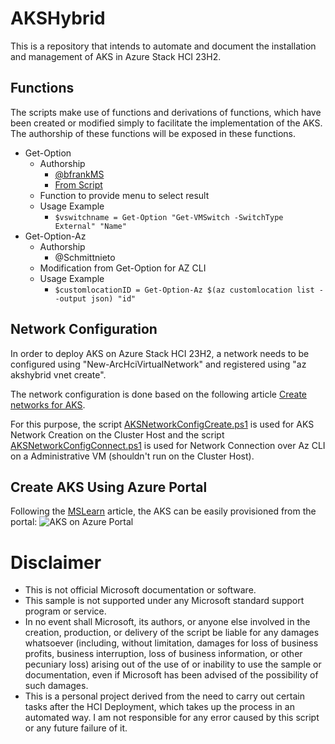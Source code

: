 # AKSHybrid
This is a repository that intends to automate and document the installation and management of AKS in Azure Stack HCI 23H2.

## Functions
The scripts make use of functions and derivations of functions, which have been created or modified simply to facilitate the implementation of the AKS.
The authorship of these functions will be exposed in these functions.
 - Get-Option
    - Authorship 
        - [@bfrankMS](https://github.com/bfrankMS)
        - [From Script](https://github.com/bfrankMS/AzStackHCI/blob/main/AKS/AKS%2BARB.ps1)
    - Function to provide menu to select result
    - Usage Example
        - `$vswitchname = Get-Option "Get-VMSwitch -SwitchType External" "Name"`
 - Get-Option-Az
    - Authorship
        - @Schmittnieto
    - Modification from Get-Option for AZ CLI
    - Usage Example
        - `$customlocationID = Get-Option-Az $(az customlocation list --output json) "id"`

## Network Configuration
In order to deploy AKS on Azure Stack HCI 23H2, a network needs to be configured using "New-ArcHciVirtualNetwork" and registered using "az akshybrid vnet create".

The network configuration is done based on the following article [Create networks for AKS](https://learn.microsoft.com/en-us/azure/aks/hybrid/aks-networks/).

For this purpose, the script [AKSNetworkConfigCreate.ps1](Script/AKSNetworkConfigCreate.ps1) is used for AKS Network Creation on the Cluster Host and the script [AKSNetworkConfigConnect.ps1](Script/AKSNetworkConfigConnect.ps1) is used for Network Connection over Az CLI on a Administrative VM (shouldn't run on the Cluster Host).

## Create AKS Using Azure Portal
Following the [MSLearn](https://learn.microsoft.com/en-us/azure/aks/hybrid/aks-create-clusters-portal) article, the AKS can be easily provisioned from the portal: 
![AKS on Azure Portal](https://learn.microsoft.com/en-us/azure/aks/hybrid/media/aks-create-clusters-portal/cluster-portal.png) 

# Disclaimer 
- This is not official Microsoft documentation or software.
- This sample is not supported under any Microsoft standard support program or service.
- In no event shall Microsoft, its authors, or anyone else involved in the creation, production, or delivery of the script be liable for any damages whatsoever (including, without limitation, damages for loss of business profits, business interruption, loss of business information, or other pecuniary loss) arising out of the use of or inability to use the sample or documentation, even if Microsoft has been advised of the possibility of such damages.
- This is a personal project derived from the need to carry out certain tasks after the HCI Deployment, which takes up the process in an automated way. I am not responsible for any error caused by this script or any future failure of it.
